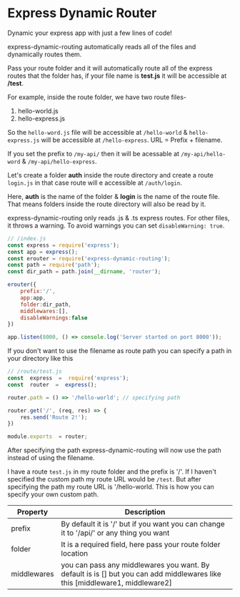 
# Express Dynamic Router

  

Dynamic your express app with just a few lines of code!

express-dynamic-routing automatically reads all of the files and dynamically routes them.

  

Pass your route folder and it will automatically route all of the express routes that the folder has, if your file name is **test.js** it will be accessible at **/test**.

For example, inside the route folder, we have two route files-

1.  hello-world.js
2.  hello-express.js

So the ``hello-word.js`` file will be accessible at ``/hello-world`` & ``hello-express.js`` will be accessible at ``/hello-express``. URL = Prefix + filename.

If you set the prefix to ``/my-api/`` then it will be acessable at ``/my-api/hello-word`` & ``/my-api/hello-express``.

Let's create a folder **auth** inside the route directory and create a route 		``login.js`` in that case route will e accessible at ``/auth/login``.

Here, **auth** is the name of the folder & **login** is the name of the route file. That means folders inside the route directory will also be read by it.  

express-dynamic-routing only reads .js & .ts express routes. For other files, it throws a warning. To avoid warnings you can set ``disableWarning: true``.


```js
// /index.js
const express = require('express');
const app = express();
const erouter = require('express-dynamic-routing');
const path = require('path');
const dir_path = path.join(__dirname, 'router');

erouter({
	prefix:'/',
	app:app,
	folder:dir_path,
	middlewares:[],
	disableWarnings:false
})

app.listen(8000, () => console.log('Server started on port 8000'));
```

If you don't want to use the filename as route path you can specify a path in your directory like this

```js
// /route/test.js
const  express  =  require('express');
const  router  =  express();

router.path = () => '/hello-world'; // specifying path

router.get('/', (req, res) => {
	res.send('Route 2!');
})

module.exports  = router;
```

After specifying the path express-dynamic-routing will now use the path instead of using the filename.

I have a route `test.js` in my route folder and the prefix is '/'.
If I haven't specified the custom path my route URL would be `/test`. But after specifying the path my route URL is '/hello-world. This is how you can specify your own custom path.



| Property | Description |
| ----------- | ----------- |
| prefix | By default it is '/' but if you want you can change it to '/api/' or any thing you want |
| folder | It is a required field, here pass your route folder location |
| middlewares | you can pass any middlewares you want. By default is is [] but you can add middlewares like this [middleware1, middleware2]